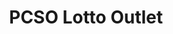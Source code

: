 ---
title: "PCSO Lotto Outlet"
url: /tandag/pcso-lotto-outlet-national-highway-dagocdoc/
shop: lottery
---